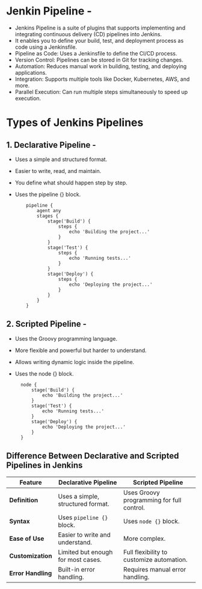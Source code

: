 # Jenkin Pipeline -
- Jenkins Pipeline is a suite of plugins that supports implementing and integrating continuous delivery (CD) pipelines into Jenkins.
- It enables you to define your build, test, and deployment process as code using a Jenkinsfile.
- Pipeline as Code: Uses a Jenkinsfile to define the CI/CD process.
- Version Control: Pipelines can be stored in Git for tracking changes.
- Automation: Reduces manual work in building, testing, and deploying applications.
- Integration: Supports multiple tools like Docker, Kubernetes, AWS, and more.
- Parallel Execution: Can run multiple steps simultaneously to speed up execution.

# Types of Jenkins Pipelines 
## 1. Declarative Pipeline -
- Uses a simple and structured format.
- Easier to write, read, and maintain.
- You define what should happen step by step.
- Uses the pipeline {} block.




          pipeline {
              agent any
              stages {
                  stage('Build') {
                      steps {
                          echo 'Building the project...'
                      }
                  }
                  stage('Test') {
                      steps {
                          echo 'Running tests...'
                      }
                  }
                  stage('Deploy') {
                      steps {
                          echo 'Deploying the project...'
                      }
                  }
              }
          }




## 2. Scripted Pipeline -
- Uses the Groovy programming language.
- More flexible and powerful but harder to understand.
- Allows writing dynamic logic inside the pipeline.
- Uses the node {} block.





        node {
            stage('Build') {
                echo 'Building the project...'
            }
            stage('Test') {
                echo 'Running tests...'
            }
            stage('Deploy') {
                echo 'Deploying the project...'
            }
        }








## Difference Between Declarative and Scripted Pipelines in Jenkins

| Feature            | Declarative Pipeline           | Scripted Pipeline               |
|--------------------|--------------------------------|--------------------------------|
| **Definition**     | Uses a simple, structured format. | Uses Groovy programming for full control. |
| **Syntax**        | Uses `pipeline {}` block. | Uses `node {}` block. |
| **Ease of Use**   | Easier to write and understand. | More complex. |
| **Customization** | Limited but enough for most cases. | Full flexibility to customize automation. |
| **Error Handling**| Built-in error handling. | Requires manual error handling. |


